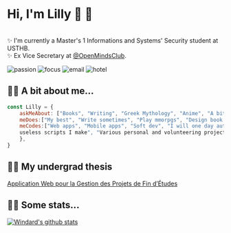 # Hi, I'm Lilly 👋 🐧
<br/>✨ I'm currently a Master's 1 Informations and Systems' Security student at USTHB.
<br/>✨ Ex Vice Secretary at [@OpenMindsClub](http://openmindsclub.net/).

![passion](https://img.shields.io/badge/passion-writing-blue)
![focus](https://img.shields.io/badge/focus-fullstack-brightgreen)
![email](https://img.shields.io/badge/email-lilia.mehamli@protonmail.com-magenta)
![hotel](https://img.shields.io/badge/hotel-trivago-red)

## 🐧✨ A bit about me...
```js
const Lilly = {
    askMeAbout: ["Books", "Writing", "Greek Mythology", "Anime", "A bit of cybersec"],
    meDoes:["My best", "Write sometimes", "Play mmorpgs", "Design book covers among other things"],
    meCodes:["Web apps", "Mobile apps", "Soft dev", "I will one day automate my life with all those 
    useless scripts I make", "Various personal and volunteering projects"]
    },
}
```

## 🐧✨ My undergrad thesis
[Application Web pour la Gestion des Projets de Fin d’Études](https://drive.google.com/file/d/1jtnJctRaaa3Up7FI36oHrk1BRoFPwXqe/view?usp=sharing)

## 🐧✨ Some stats...

[![Windard's github stats](https://github-readme-stats.vercel.app/api?username=cr105ph1nx&show_icons=true)](https://github.com/cr105ph1nx)
